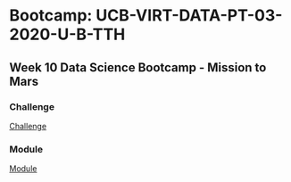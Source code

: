 # Bootcamp: UCB-VIRT-DATA-PT-03-2020-U-B-TTH

## Week 10 Data Science Bootcamp - Mission to Mars

### Challenge
[Challenge](challenge/)

### Module
[Module](module/)
